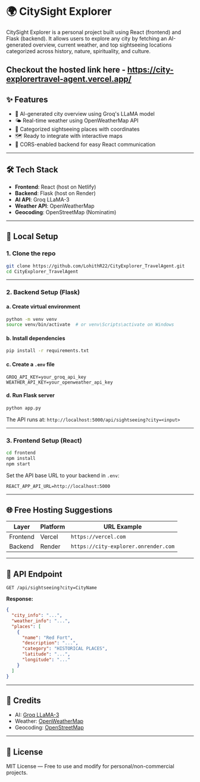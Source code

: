 # 🌍 CitySight Explorer

CitySight Explorer is a personal project built using React (frontend) and Flask (backend). It allows users to explore any city by fetching an AI-generated overview, current weather, and top sightseeing locations categorized across history, nature, spirituality, and culture.

Checkout the hosted link here - https://city-explorertravel-agent.vercel.app/
---

## ✨ Features

- 🌆 AI-generated city overview using Groq's LLaMA model
- 🌤️ Real-time weather using OpenWeatherMap API
- 📍 Categorized sightseeing places with coordinates
- 🗺️ Ready to integrate with interactive maps
- 🔄 CORS-enabled backend for easy React communication

---

## 🛠️ Tech Stack

- **Frontend**: React (host on Netlify)
- **Backend**: Flask (host on Render)
- **AI API**: Groq LLaMA-3
- **Weather API**: OpenWeatherMap
- **Geocoding**: OpenStreetMap (Nominatim)

---

## 🚀 Local Setup

### 1. Clone the repo

```bash
git clone https://github.com/LohithR22/CityExplorer_TravelAgent.git
cd CityExplorer_TravelAgent
```

---

### 2. Backend Setup (Flask)

#### a. Create virtual environment

```bash
python -m venv venv
source venv/bin/activate  # or venv\Scripts\activate on Windows
```

#### b. Install dependencies

```bash
pip install -r requirements.txt
```

#### c. Create a `.env` file

```env
GROQ_API_KEY=your_groq_api_key
WEATHER_API_KEY=your_openweather_api_key
```

#### d. Run Flask server

```bash
python app.py
```

The API runs at: `http://localhost:5000/api/sightseeing?city=<input>`

---

### 3. Frontend Setup (React)

```bash
cd frontend
npm install
npm start
```

Set the API base URL to your backend in `.env`:

```env
REACT_APP_API_URL=http://localhost:5000
```

---

## 🌐 Free Hosting Suggestions

| Layer    | Platform | URL Example                          |
| -------- | -------- | ------------------------------------ |
| Frontend | Vercel   | `https://vercel.com`                 |
| Backend  | Render   | `https://city-explorer.onrender.com` |

---

## 📌 API Endpoint

```
GET /api/sightseeing?city=CityName
```

**Response:**

```json
{
  "city_info": "...",
  "weather_info": "...",
  "places": [
    {
      "name": "Red Fort",
      "description": "...",
      "category": "HISTORICAL PLACES",
      "latitude": "...",
      "longitude": "..."
    }
  ]
}
```

---

## 🧠 Credits

- AI: [Groq LLaMA-3](https://groq.com)
- Weather: [OpenWeatherMap](https://openweathermap.org)
- Geocoding: [OpenStreetMap](https://nominatim.org)

---

## 📜 License

MIT License — Free to use and modify for personal/non-commercial projects.

